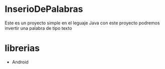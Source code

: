 # InserioDePalabras
Este es un proyecto simple en el leguaje Java
con este proyecto podremos invertir una palabra  de tipo texto
# librerias
- Android

